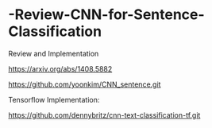 # -Review-CNN-for-Sentence-Classification
Review and Implementation

https://arxiv.org/abs/1408.5882

https://github.com/yoonkim/CNN_sentence.git

Tensorflow Implementation:

https://github.com/dennybritz/cnn-text-classification-tf.git